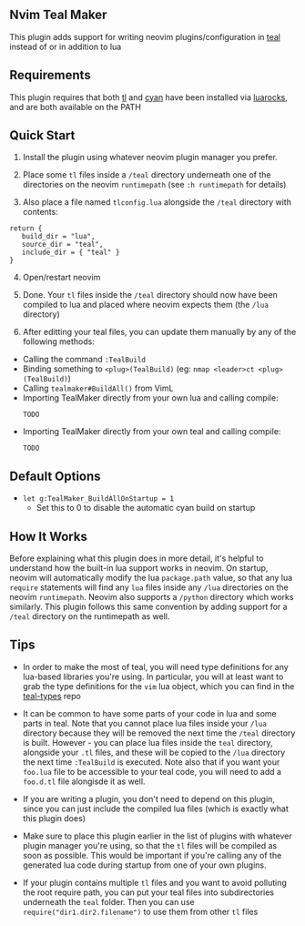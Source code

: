 
## Nvim Teal Maker

This plugin adds support for writing neovim plugins/configuration in [teal](https://github.com/teal-language/tl) instead of or in addition to lua

## Requirements

This plugin requires that both [tl](https://github.com/teal-language/tl) and [cyan](https://github.com/teal-language/cyan) have been installed via [luarocks](https://luarocks.org/), and are both available on the PATH

## Quick Start

1. Install the plugin using whatever neovim plugin manager you prefer.

2. Place some `tl` files inside a `/teal` directory underneath one of the directories on the neovim `runtimepath` (see `:h runtimepath` for details)

3. Also place a file named `tlconfig.lua` alongside the `/teal` directory with contents:

```
return {
   build_dir = "lua",
   source_dir = "teal",
   include_dir = { "teal" }
}
```

4. Open/restart neovim

5. Done.  Your `tl` files inside the `/teal` directory should now have been compiled to lua and placed where neovim expects them (the `/lua` directory)

6. After editting your teal files, you can update them manually by any of the following methods:
* Calling the command `:TealBuild`
* Binding something to `<plug>(TealBuild)` (eg: `nmap <leader>ct <plug>(TealBuild)`)
* Calling `tealmaker#BuildAll()` from VimL
* Importing TealMaker directly from your own lua and calling compile:
    ```
    TODO
    ```
* Importing TealMaker directly from your own teal and calling compile:
    ```
    TODO
    ```

## Default Options

* `let g:TealMaker_BuildAllOnStartup = 1`
    * Set this to 0 to disable the automatic cyan build on startup

## How It Works

Before explaining what this plugin does in more detail, it's helpful to understand how the built-in lua support works in neovim.  On startup, neovim will automatically modify the lua `package.path` value, so that any lua `require` statements will find any `lua` files inside any `/lua` directories on the neovim `runtimepath`.  Neovim also supports a `/python` directory which works similarly.  This plugin follows this same convention by adding support for a `/teal` directory on the runtimepath as well.

## Tips

* In order to make the most of teal, you will need type definitions for any lua-based libraries you're using.  In particular, you will at least want to grab the type definitions for the `vim` lua object, which you can find in the [teal-types](https://github.com/teal-language/teal-types) repo

* It can be common to have some parts of your code in lua and some parts in teal.  Note that you cannot place lua files inside your `/lua` directory because they will be removed the next time the `/teal` directory is built.  However - you can place lua files inside the `teal` directory, alongside your `.tl` files, and these will be copied to the `/lua` directory the next time `:TealBuild` is executed.  Note also that if you want your `foo.lua` file to be accessible to your teal code, you will need to add a `foo.d.tl` file alongisde it as well.

* If you are writing a plugin, you don't need to depend on this plugin, since you can just include the compiled lua files (which is exactly what this plugin does)

* Make sure to place this plugin earlier in the list of plugins with whatever plugin manager you're using, so that the `tl` files will be compiled as soon as possible.  This would be important if you're calling any of the generated lua code during startup from one of your own plugins.

* If your plugin contains multiple `tl` files and you want to avoid polluting the root require path, you can put your teal files into subdirectories underneath the `teal` folder.  Then you can use `require("dir1.dir2.filename")` to use them from other `tl` files

